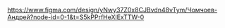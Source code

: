 https://www.figma.com/design/yNwy37Z0x8CJBvdn48vTym/Чомчоев-Андрей?node-id=0-1&t=S5kPPrfHeXlExTTW-0
